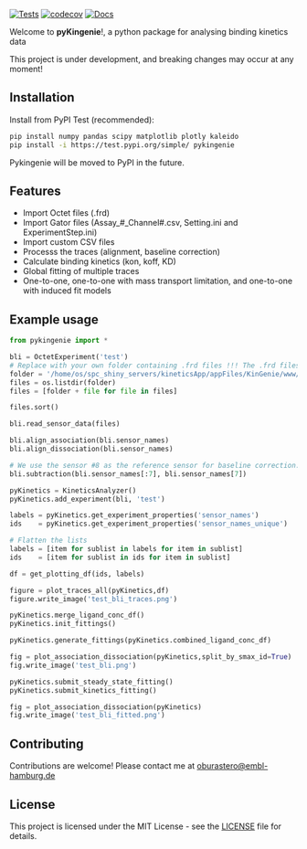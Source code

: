 [![Tests](https://github.com/osvalB/pykingenie/actions/workflows/ci-cd.yml/badge.svg)](https://github.com/osvalB/pykingenie/actions/workflows/ci-cd.yml)
[![codecov](https://codecov.io/gh/osvalB/pykingenie/graph/badge.svg)](https://codecov.io/gh/osvalB/pykingenie)
[![Docs](https://img.shields.io/badge/docs-online-blue)](https://osvalb.github.io/pykingenie)

Welcome to **pyKingenie**!, a python package for analysing binding kinetics data 

This project is under development, and breaking changes may occur at any moment!

## Installation 

Install from PyPI Test (recommended):

```bash
pip install numpy pandas scipy matplotlib plotly kaleido
pip install -i https://test.pypi.org/simple/ pykingenie
```

Pykingenie will be moved to PyPI in the future.

## Features

- Import Octet files (.frd)
- Import Gator files (Assay_#_Channel#.csv, Setting.ini and ExperimentStep.ini)
- Import custom CSV files 
- Processs the traces (alignment, baseline correction)
- Calculate binding kinetics (kon, koff, KD)
- Global fitting of multiple traces
- One-to-one, one-to-one with mass transport limitation, and one-to-one with induced fit models

## Example usage

```python
from pykingenie import *

bli = OctetExperiment('test')
# Replace with your own folder containing .frd files !!! The .frd files can be exported from the Octet software
folder = '/home/os/spc_shiny_servers/kineticsApp/appFiles/KinGenie/www/test_bli_folder/'
files = os.listdir(folder)
files = [folder + file for file in files]

files.sort()

bli.read_sensor_data(files)

bli.align_association(bli.sensor_names)
bli.align_dissociation(bli.sensor_names)

# We use the sensor #8 as the reference sensor for baseline correction. Remember than python indexing starts at 0.
bli.subtraction(bli.sensor_names[:7], bli.sensor_names[7])

pyKinetics = KineticsAnalyzer()
pyKinetics.add_experiment(bli, 'test')

labels = pyKinetics.get_experiment_properties('sensor_names')
ids    = pyKinetics.get_experiment_properties('sensor_names_unique')

# Flatten the lists
labels = [item for sublist in labels for item in sublist]
ids    = [item for sublist in ids for item in sublist]

df = get_plotting_df(ids, labels)

figure = plot_traces_all(pyKinetics,df)
figure.write_image('test_bli_traces.png')

pyKinetics.merge_ligand_conc_df()
pyKinetics.init_fittings()

pyKinetics.generate_fittings(pyKinetics.combined_ligand_conc_df)

fig = plot_association_dissociation(pyKinetics,split_by_smax_id=True)
fig.write_image('test_bli.png')

pyKinetics.submit_steady_state_fitting()
pyKinetics.submit_kinetics_fitting()

fig = plot_association_dissociation(pyKinetics)
fig.write_image('test_bli_fitted.png')

```

## Contributing

Contributions are welcome! Please contact me at oburastero@embl-hamburg.de

## License
This project is licensed under the MIT License - see the [LICENSE](LICENSE) file for details.